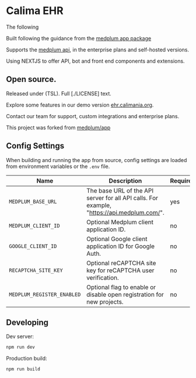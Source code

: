 # Calima EHR

The following

Built following the guidance from the [medplum app package](https://github.com/calimania/medplum/tree/main/packages/app)

Supports the [medplum api](https://api.medplum.com/), in the enterprise plans and self-hosted versions.

Using NEXTJS to offer API, bot and front end components and extensions.

## Open source.

Released under (TSL). Full [./LICENSE] text.

Explore some features in our demo version [ehr.calimania.org](https://ehr.calimania.org).

Contact our team for support, custom integrations and enterprise plans.

This project was forked from [medplum/app](https://app.medplum.com)

## Config Settings

When building and running the app from source, config settings are loaded from environment variables or the `.env` file.

| Name                       | Description                                                                                | Required |
| -------------------------- | ------------------------------------------------------------------------------------------ | -------- |
| `MEDPLUM_BASE_URL`         | The base URL of the API server for all API calls. For example, "https://api.medplum.com/". | yes      |
| `MEDPLUM_CLIENT_ID`        | Optional Medplum client application ID.                                                    | no       |
| `GOOGLE_CLIENT_ID`         | Optional Google client application ID for Google Auth.                                     | no       |
| `RECAPTCHA_SITE_KEY`       | Optional reCAPTCHA site key for reCAPTCHA user verification.                               | no       |
| `MEDPLUM_REGISTER_ENABLED` | Optional flag to enable or disable open registration for new projects.                     | no       |

## Developing

Dev server:

```bash
npm run dev
```

Production build:

```bash
npm run build
```
